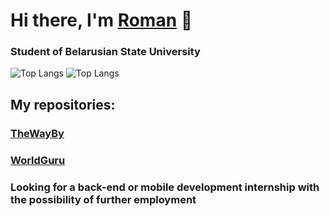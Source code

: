 # Hi there, I'm <a href="https://github.com/NiCHUY" target="_blank">Roman</a> 👋
### Student of Belarusian State University
![Top Langs](https://github-readme-stats.vercel.app/api/top-langs/?username=NiCHUY&layout=donut)
![Top Langs](https://github-readme-stats.vercel.app/api/top-langs/?username=NiCHUY&layout=compact)
## My repositories:
### <a href="https://github.com/NiCHUY/TheWayBy" target="_blank">TheWayBy</a>
### <a href="https://github.com/NiCHUY/WG" target="_blank">WorldGuru</a>
###  Looking for a back-end or mobile development internship with the possibility of further employment

<!--
**NiCHUY/NiCHUY** is a ✨ _special_ ✨ repository because its `README.md` (this file) appears on your GitHub profile.

Here are some ideas to get you started:

- 🔭 I’m currently working on ...
- 🌱 I’m currently learning ...
- 👯 I’m looking to collaborate on ...
- 🤔 I’m looking for help with ...
- 💬 Ask me about ...
- 📫 How to reach me: ...
- 😄 Pronouns: ...
- ⚡ Fun fact: ...
-->
